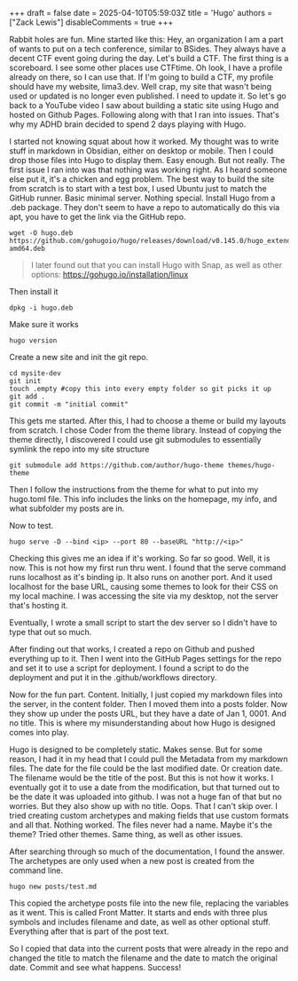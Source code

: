 +++
draft = false
date = 2025-04-10T05:59:03Z
title = 'Hugo'
authors = ["Zack Lewis"]
disableComments = true
+++

Rabbit holes are fun. Mine started like this:
Hey, an organization I am a part of wants to put on a tech conference, similar to BSides. They always have a decent CTF event going during the day. Let's build a CTF. The first thing is a scoreboard. I see some other places use CTFtime. Oh look, I have a profile already on there, so I can use that. If I'm going to build a CTF, my profile should have my website, lima3.dev. Well crap, my site that wasn't being used or updated is no longer even published. I need to update it. So let's go back to a YouTube video I saw about building a static site using Hugo and hosted on Github Pages. Following along with that I ran into issues. That's why my ADHD brain decided to spend 2 days playing with Hugo. 

I started not knowing squat about how it worked. My thought was to write stuff in markdown in Obsidian, either on desktop or mobile. Then I could drop those files into Hugo to display them. Easy enough. But not really. The first issue I ran into was that nothing was working right. As I heard someone else put it, it's a chicken and egg problem. The best way to build the site from scratch is to start with a test box, I used Ubuntu just to match the GitHub runner. Basic minimal server. Nothing special. Install Hugo from a .deb package. They don't seem to have a repo to automatically do this via apt, you have to get the link via the GitHub repo. 

```
wget -O hugo.deb https://github.com/gohugoio/hugo/releases/download/v0.145.0/hugo_extended_0.145.0_linux-amd64.deb
```

> I later found out that you can install Hugo with Snap, as well as other options:
> https://gohugo.io/installation/linux

Then install it

```dpkg -i hugo.deb```

Make sure it works 

```hugo version ```

Create a new site and init the git repo. 

```hugo new site mysite-dev
cd mysite-dev
git init
touch .empty #copy this into every empty folder so git picks it up 
git add .
git commit -m "initial commit"
```

This gets me started. After this, I had to choose a theme or build my layouts from scratch. I chose Coder from the theme library. Instead of copying the theme directly,  I discovered I could use git submodules to essentially symlink the repo into my site structure

```git submodule add https://github.com/author/hugo-theme themes/hugo-theme```

Then I follow the instructions from the theme for what to put into my hugo.toml file. This info includes the links on the homepage, my info, and what subfolder my posts are in. 

Now to test.

```hugo serve -D --bind <ip> --port 80 --baseURL "http://<ip>"```

Checking this gives me an idea if it's working. So far so good. Well, it is now. This is not how my first run thru went. I found that the serve command runs localhost as it's binding ip. It also runs on another port.  And it used localhost for the base URL, causing some themes to look for their CSS on my local machine. I was accessing the site via my desktop, not the server that's hosting it. 

Eventually, I wrote a small script to start the dev server so I didn't have to type that out so much. 

After finding out that works, I created a repo on Github and pushed everything up to it. Then I went into the GitHub Pages settings for the repo and set it to use a script for deployment. I found a script to do the deployment and put it in the .github/workflows directory.  

Now for the fun part. Content. 
Initially, I just copied my markdown files into the server, in the content folder. Then I moved them into a posts folder. Now they show up under the posts URL,  but they have a date of Jan 1, 0001. And no title. This is where my misunderstanding about how Hugo is designed comes into play. 

Hugo is designed to be completely static. Makes sense. But for some reason, I had it in my head that I could pull the Metadata from my markdown files. The date for the file could be the last modified date. Or creation date. The filename would be the title of the post. But this is not how it works. I eventually got it to use a date from the modification, but that turned out to be the date it was uploaded into github. I was not a huge fan of that but no worries. But they also show up with no title. Oops. That I can't skip over. I tried creating custom archetypes and making fields that use custom formats and all that. Nothing worked. The files never had a name. Maybe it's the theme? Tried other themes. Same thing, as well as other issues. 

After searching through so much of the documentation, I found the answer. The archetypes are only used when a new post is created from the command line. 

```hugo new posts/test.md```

This copied the archetype posts file into the new file, replacing the variables as it went. This is called Front Matter. It starts and ends with three plus symbols and includes filename and date, as well as other optional stuff. Everything after that is part of the post text. 

So I copied that data into the current posts that were already in the repo and changed the title to match the filename and the date to match the original date. Commit and see what happens. Success!

